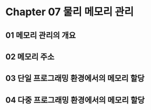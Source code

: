 # Chapter 07 물리 메모리 관리

## 01 메모리 관리의 개요


## 02 메모리 주소


## 03 단일 프로그래밍 환경에서의 메모리 할당


## 04 다중 프로그래밍 환경에서의 메모리 할당

